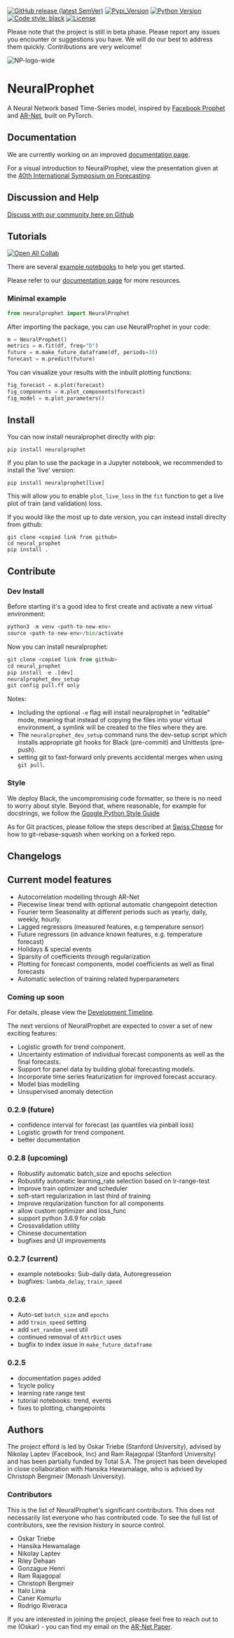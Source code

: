 [![GitHub release (latest SemVer)](https://img.shields.io/github/v/release/ourownstory/neural_prophet?logo=github)](https://github.com/ourownstory/neural_prophet/releases)
[![Pypi_Version](https://img.shields.io/pypi/v/neuralprophet.svg)](https://pypi.python.org/pypi/neuralprophet)
[![Python Version](https://img.shields.io/badge/python-3.6+-blue?logo=python)](https://www.python.org/)
[![Code style: black](https://img.shields.io/badge/code%20style-black-000000.svg)](https://github.com/psf/black)
[![License](https://img.shields.io/badge/license-MIT-brightgreen)](https://opensource.org/licenses/MIT)

Please note that the project is still in beta phase. Please report any issues you encounter or suggestions you have. We will do our best to address them quickly. Contributions are very welcome!

![NP-logo-wide](https://user-images.githubusercontent.com/21246060/111388404-6f7d3a80-866c-11eb-8f29-f5993e45071f.PNG)


# NeuralProphet
A Neural Network based Time-Series model, inspired by [Facebook Prophet](https://github.com/facebook/prophet) and [AR-Net](https://github.com/ourownstory/AR-Net), built on PyTorch.

## Documentation
We are currently working on an improved [documentation page](http:/neuralprophet.com).

For a visual introduction to NeuralProphet, view the presentation given at the [40th International Symposium on Forecasting](notes/Presented_at_International_Symposium_on_Forecasting.pdf).

## Discussion and Help
[Discuss with our community here on Github](https://github.com/ourownstory/neural_prophet/discussions)

## Tutorials
[![Open All Collab](https://colab.research.google.com/assets/colab-badge.svg)](https://colab.research.google.com/github/ourownstory/neural_prophet)

There are several [example notebooks](https://github.com/ourownstory/neural_prophet/tree/master/example_notebooks) to help you get started.

Please refer to our [documentation page](https://ourownstory.github.io/neural_prophet/) for more resources.

### Minimal example
```python
from neuralprophet import NeuralProphet
```
After importing the package, you can use NeuralProphet in your code:
```python
m = NeuralProphet()
metrics = m.fit(df, freq="D")
future = m.make_future_dataframe(df, periods=30)
forecast = m.predict(future)
```
You can visualize your results with the inbuilt plotting functions:
```python
fig_forecast = m.plot(forecast)
fig_components = m.plot_components(forecast)
fig_model = m.plot_parameters()
```

## Install
You can now install neuralprophet directly with pip:
```shell
pip install neuralprophet
```
If you plan to use the package in a Jupyter notebook, we recommended to install the 'live' version:
```shell
pip install neuralprophet[live]
```
This will allow you to enable `plot_live_loss` in the `fit` function to get a live plot of train (and validation) loss.

If you would like the most up to date version, you can instead install direclty from github:
```shell
git clone <copied link from github>
cd neural_prophet
pip install .
```


## Contribute
### Dev Install
Before starting it's a good idea to first create and activate a new virtual environment:
```python
python3 -m venv <path-to-new-env>
source <path-to-new-env>/bin/activate
```
Now you can install neuralprophet:

```python
git clone <copied link from github>
cd neural_prophet
pip install -e .[dev]
neuralprophet_dev_setup
git config pull.ff only 
```
Notes: 
* Including the optional `-e` flag will install neuralprophet in "editable" mode, meaning that instead of copying the files into your virtual environment, a symlink will be created to the files where they are.
* The `neuralprophet_dev_setup` command runs the dev-setup script which installs appropriate git hooks for Black (pre-commit) and Unittests (pre-push).
* setting git to fast-forward only prevents accidental merges when using `git pull`.

### Style
We deploy Black, the uncompromising code formatter, so there is no need to worry about style. Beyond that, where reasonable, for example for docstrings, we follow the [Google Python Style Guide](http://google.github.io/styleguide/pyguide.html)

As for Git practices, please follow the steps described at [Swiss Cheese](https://github.com/ourownstory/swiss-cheese/blob/master/git_best_practices.md) for how to git-rebase-squash when working on a forked repo.

## Changelogs

## Current model features
* Autocorrelation modelling through AR-Net
* Piecewise linear trend with optional automatic changepoint detection
* Fourier term Seasonality at different periods such as yearly, daily, weekly, hourly.
* Lagged regressors (measured features, e.g temperature sensor)
* Future regressors (in advance known features, e.g. temperature forecast)
* Holidays & special events
* Sparsity of coefficients through regularization
* Plotting for forecast components, model coefficients as well as final forecasts
* Automatic selection of training related hyperparameters

### Coming up soon
For details, please view the [Development Timeline](notes/development_timeline.md).

The next versions of NeuralProphet are expected to cover a set of new exciting features:

* Logistic growth for trend component.
* Uncertainty estimation of individual forecast components as well as the final forecasts. 
* Support for panel data by building global forecasting models.
* Incorporate time series featurization for improved forecast accuracy.
* Model bias modelling
* Unsupervised anomaly detection

### 0.2.9 (future)
* confidence interval for forecast (as quantiles via pinball loss)
* Logistic growth for trend component.
* better documentation

### 0.2.8 (upcoming)
* Robustify automatic batch_size and epochs selection
* Robustify automatic learning_rate selection based on lr-range-test
* Improve train optimizer and scheduler
* soft-start regularization in last third of training
* Improve reqularization function for all components
* allow custom optimizer and loss_func
* support python 3.6.9 for colab
* Crossvalidation utility
* Chinese documentation
* bugfixes and UI improvements

### 0.2.7 (current)
* example notebooks: Sub-daily data, Autoregresseion
* bugfixes: `lambda_delay`, `train_speed`

### 0.2.6 
* Auto-set `batch_size` and `epochs`
* add `train_speed` setting
* add `set_random_seed` util
* continued removal of `AttrDict` uses
* bugfix to index issue in `make_future_dataframe`

### 0.2.5
* documentation pages added
* 1cycle policy
* learning rate range test
* tutorial notebooks: trend, events
* fixes to plotting, changepoints

## Authors
The project efford is led by Oskar Triebe (Stanford University), advised by Nikolay Laptev (Facebook, Inc) and Ram Rajagopal (Stanford University) and has been partially funded by Total S.A. The project has been developed in close collaboration with Hansika Hewamalage, who is advised by Christoph Bergmeir (Monash University).

### Contributors
This is the list of NeuralProphet's significant contributors.
This does not necessarily list everyone who has contributed code.
To see the full list of contributors, see the revision history in source control.
* Oskar Triebe
* Hansika Hewamalage
* Nikolay Laptev
* Riley Dehaan
* Gonzague Henri
* Ram Rajagopal
* Christoph Bergmeir
* Italo Lima
* Caner Komurlu
* Rodrigo Riveraca


If you are interested in joining the project, please feel free to reach out to me (Oskar) - you can find my email on the [AR-Net Paper](https://arxiv.org/pdf/1911.12436.pdf).
